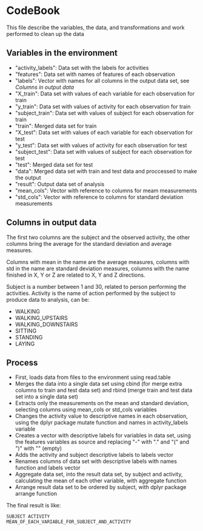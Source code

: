 # CodeBook
This file describe the variables, the data, and transformations and work performed to clean up the data

## Variables in the environment
* "activity_labels": Data set with the labels for activities
* "features": Data set with names of features of each observation
* "labels": Vector with names for all columns in the output data set, see *Columns in output data*
* "X_train": Data set with values of each variable for each observation for train
* "y_train": Data set with values of activity for each observation for train
* "subject_train": Data set with values of subject for each observation for train
* "train": Merged data set for train
* "X_test": Data set with values of each variable for each observation for test
* "y_test": Data set with values of activity for each observation for test
* "subject_test": Data set with values of subject for each observation for test
* "test": Merged data set for test
* "data": Merged data set with train and test data and proccessed to make the output
* "result": Output data set of analysis
* "mean_cols": Vector with reference to columns for meam measurements
* "std_cols": Vector with reference to columns for standard deviation measurements

## Columns in output data
The first two columns are the subject and the observed activity, the other columns bring the average for the standard deviation and average measures.

Columns with mean in the name are the average measures, columns with  std in the name are standard deviation measures,  columns with the name finished in X, Y or Z are related to X, Y and Z directions.

Subject is a number between 1 and 30, related to person performing the activities.
Activity is the name of action performed by the subject to produce data to analysis, can be:

* WALKING
* WALKING_UPSTAIRS
* WALKING_DOWNSTAIRS
* SITTING
* STANDING
* LAYING


## Process
* First, loads data from files to the environment using read.table
* Merges the data into a single data set using cbind (for merge extra columns to train and test data set) and rbind (merge train and test data set into a single data set)
* Extracts only the measurements on the mean and standard deviation, selecting columns using mean_cols or std_cols variables
* Changes the activity value to descriptive names in each observation, using the dplyr package mutate function and names in activity_labels variable
* Creates a vector with descriptive labels for variables in data set, using the features variables as source and replacing "-" with "." and "(" and ")" with "" (empty)
* Adds the activity and subject descriptive labels to labels vector
* Renames columns of data set with descriptive labels with names function and labels vector
* Aggregate data set, into the result data set, by subject and activity, calculating the mean of each other variable, with aggregate function
* Arrange result data set to be ordered by subject, with dplyr package arrange function

The final result is like:

<code>SUBJECT ACTIVITY MEAN_OF_EACH_VARIABLE_FOR_SUBJECT_AND_ACTIVITY</code>


